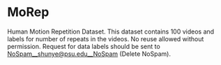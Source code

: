 # MoRep
Human Motion Repetition Dataset. This dataset contains 100 videos and labels for number of repeats in the videos. No reuse allowed without permission. Request for data labels should be sent to NoSpam__shunye@psu.edu__NoSpam (Delete NoSpam).
